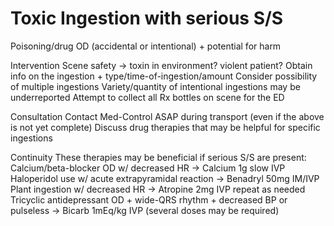 # Toxic Ingestion with serious S/S

Poisoning/drug OD (accidental or intentional) + potential for harm

Intervention
Scene safety -> toxin in environment? violent patient?
Obtain info on the ingestion + type/time-of-ingestion/amount
Consider possibility of multiple ingestions
Variety/quantity of intentional ingestions may be underreported
Attempt to collect all Rx bottles on scene for the ED

Consultation
Contact Med-Control ASAP during transport (even if the above is not yet complete)
Discuss drug therapies that may be helpful for specific ingestions

Continuity
These therapies may be beneficial if serious S/S are present:
Calcium/beta-blocker OD w/ decreased HR -> Calcium 1g slow IVP
Haloperidol use w/ acute extrapyramidal reaction -> Benadryl 50mg IM/IVP
Plant ingestion w/ decreased HR -> Atropine 2mg IVP repeat as needed
Tricyclic antidepressant OD + wide-QRS rhythm + decreased BP or pulseless -> Bicarb 1mEq/kg IVP (several doses may be required)
